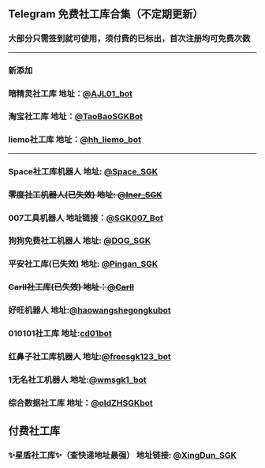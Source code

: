 ## Telegram 免费社工库合集（不定期更新）
### 大部分只需签到就可使用，须付费的已标出，首次注册均可免费次数

---
### 新添加

### 暗精灵社工库  地址：[@AJL01_bot](https://t.me/AJL01_bot?start=3EyE4viwWF)

### 淘宝社工库  地址：[@TaoBaoSGKBot](https://t.me/TaoBaoSGKBot?start=oh9mifBYuy)

### liemo社工库  地址：[@hh_liemo_bot](https://t.me/hh_liemo_bot?start=5985322431)

---

### Space社工库机器人  地址: [@Space_SGK](https://t.me/SpaceSGK_bot?start=7Ec8j7mdl7)

### ~~零度社工机器人(已失效)  地址: [@Iner_SGK](https://t.me/INERSGKBOT)~~

### 007工具机器人  地址链接：[@SGK007_Bot](https://t.me/sgk007_bot?start=NTk4NTMyMjQzMQ)

### 狗狗免费社工机器人  地址: [@DOG_SGK](https://t.me/DogeSGK_bot?start=5985322431)

### 平安社工库(已失效)  地址: [@Pingan_SGK](https://t.me/pingansgk_bot?start=RNSsLrRA2K)

### ~~Carll社工库(已失效)  地址：[@Carll](https://t.me/carllnet_2)~~

### 好旺机器人  地址:[@haowangshegongkubot](https://t.me/haowangshegongkubot?start=EE9M4SY8OUSXO9QTMJPGQ)

### 010101社工库  地址:[cd01bot](https://t.me/cd01bot?start=NTk4NTMyMjQzMQ)

### 红鼻子社工库机器人  地址:[@freesgk123_bot](https://t.me/freesgk123_bot?start=JG1UBPJC)

### 1无名社工机器人  地址:[@wmsgk1_bot](https://t.me/wmsgk1_bot?start=5985322431)

### 综合数据社工库  地址：[@oldZHSGKbot](https://t.me/oldZHSGKbot?start=5985322431)

## 付费社工库

### ✨星盾社工库✨（查快递地址最强）    地址链接: [@XingDun_SGK](https://t.me/XingDun6Bot?start=cXKOUV4)




